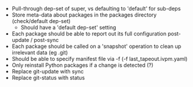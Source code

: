 
- Pull-through dep-set of super, vs defaulting to 'default' for sub-deps
- Store meta-data about packages in the packages directory (check/default dep-set)
  - Should have a 'default dep-set' setting
- Each package should be able to report out its full configuration post-update / post-sync
- Each package should be called on a 'snapshot' operation to clean up irrelevant data (eg .git)
- Should be able to specify manifest file via -f (-f last_tapeout.ivpm.yaml)
- Only reinstall Python packages if a change is detected (?)
- Replace git-update with sync
- Replace git-status with status
